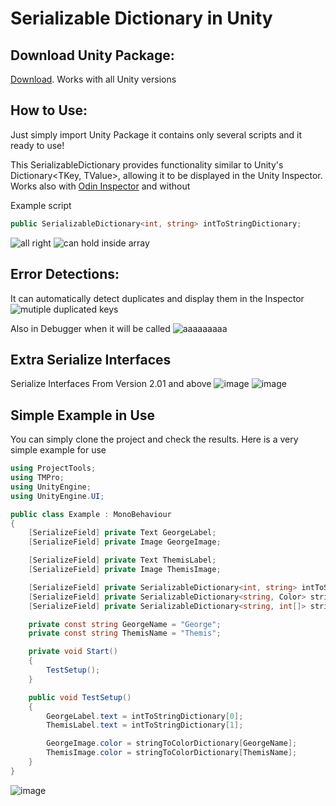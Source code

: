 # Serializable Dictionary in Unity

## Download Unity Package:
[Download](https://github.com/EduardMalkhasyan/Serializable-Dictionary-Unity/releases). Works with all Unity versions

## How to Use:
Just simply import Unity Package it contains only several scripts and it ready to use!

This SerializableDictionary provides functionality similar to Unity's Dictionary<TKey, TValue>, allowing it to be displayed in the Unity Inspector.
Works also with [Odin Inspector](https://odininspector.com/) and without

Example script
```csharp
public SerializableDictionary<int, string> intToStringDictionary;
```

![all right](https://github.com/EduardMalkhasyan/Serializable-Dictionary-Unity/assets/78969017/e0ae59f1-1b72-4d33-bb18-c2a1e1c802d4)
![can hold inside array](https://github.com/EduardMalkhasyan/Serializable-Dictionary-Unity/assets/78969017/0c4a7b6e-2323-47b4-9fd9-f5f2d45c8ec6)

## Error Detections:

It can automatically detect duplicates and display them in the Inspector
![mutiple duplicated keys](https://github.com/EduardMalkhasyan/Serializable-Dictionary-Unity/assets/78969017/99fc3aef-d764-436a-8b48-0bab0983700e)

Also in Debugger when it will be called
![aaaaaaaaa](https://github.com/EduardMalkhasyan/Serializable-Dictionary-Unity/assets/78969017/fd9ba251-1389-4a5f-8d21-018d87e718f3)

## Extra Serialize Interfaces
Serialize Interfaces From Version 2.01 and above
![image](https://github.com/EduardMalkhasyan/Serializable-Dictionary-Unity/assets/78969017/9750342a-19fd-4b5d-8462-566972f41d0a)
![image](https://github.com/EduardMalkhasyan/Serializable-Dictionary-Unity/assets/78969017/558baa41-43be-4fd3-a4b0-2fd50ce60720)

## Simple Example in Use
You can simply clone the project and check the results. Here is a very simple example for use

```csharp
using ProjectTools;
using TMPro;
using UnityEngine;
using UnityEngine.UI;

public class Example : MonoBehaviour
{
    [SerializeField] private Text GeorgeLabel;
    [SerializeField] private Image GeorgeImage;

    [SerializeField] private Text ThemisLabel;
    [SerializeField] private Image ThemisImage;

    [SerializeField] private SerializableDictionary<int, string> intToStringDictionary;
    [SerializeField] private SerializableDictionary<string, Color> stringToColorDictionary;
    [SerializeField] private SerializableDictionary<string, int[]> stringToIntArrayDictionary;

    private const string GeorgeName = "George";
    private const string ThemisName = "Themis";

    private void Start()
    {
        TestSetup();
    }

    public void TestSetup()
    {
        GeorgeLabel.text = intToStringDictionary[0];
        ThemisLabel.text = intToStringDictionary[1];

        GeorgeImage.color = stringToColorDictionary[GeorgeName];
        ThemisImage.color = stringToColorDictionary[ThemisName];
    }
}
```

![image](https://github.com/EduardMalkhasyan/Serializable-Dictionary-Unity/assets/78969017/6de88d75-b586-4ae4-a8bd-371670e250a5)
